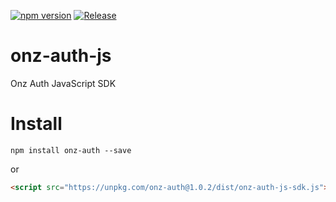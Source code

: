 [![npm version](https://badge.fury.io/js/onz-auth.svg)](https://badge.fury.io/js/onz-auth)
[![Release](https://github.com/zailky/onz-auth-js/actions/workflows/release.yml/badge.svg?branch=main)](https://github.com/zailky/onz-auth-js/actions/workflows/release.yml)

# onz-auth-js
Onz Auth JavaScript SDK

# Install

```shell
npm install onz-auth --save
```

or

```html
<script src="https://unpkg.com/onz-auth@1.0.2/dist/onz-auth-js-sdk.js"></script>
```